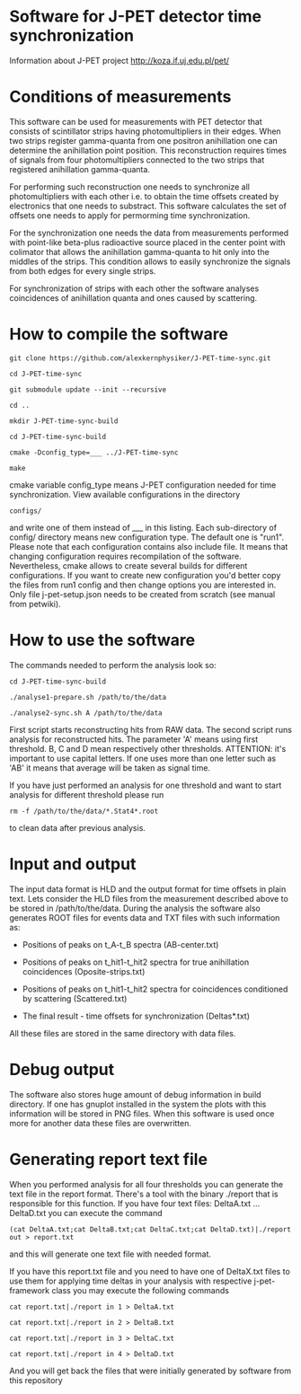 Software for J-PET detector time synchronization
================================================
Information about J-PET project
http://koza.if.uj.edu.pl/pet/


Conditions of measurements
==========================

This software can be used for measurements with PET detector that consists of scintillator strips having photomultipliers in their edges.
When two strips register gamma-quanta from one positron anihillation one can determine  the anihillation point position.
This reconstruction requires times of signals from four photomultipliers connected to the two strips that registered anihillation gamma-quanta.

For performing such reconstruction one needs to synchronize all photomultipliers with each other i.e. to obtain the time offsets created by electronics that one needs to substract.
This software calculates the set of offsets one needs to apply for permorming time synchronization.

For the synchronization one needs the data from measurements performed with point-like beta-plus radioactive source placed in the center point with colimator that allows the anihillation gamma-quanta to hit only into the middles of the strips.
This condition allows to easily synchronize the signals from both edges for every single strips.

For synchronization of strips with each other the software analyses coincidences of anihillation quanta and ones caused by scattering.

How to compile the software
===========================

	git clone https://github.com/alexkernphysiker/J-PET-time-sync.git
	
	cd J-PET-time-sync
	
	git submodule update --init --recursive
	
	cd ..
	
	mkdir J-PET-time-sync-build
	
	cd J-PET-time-sync-build
	
	cmake -Dconfig_type=___ ../J-PET-time-sync
	
	make

cmake variable config_type means J-PET configuration needed for time synchronization.
View available configurations in the directory

	configs/

and write one of them instead of ___ in this listing.
Each sub-directory of config/ directory means new configuration type.
The default one is "run1".
Please note that each configuration contains also include file.
It means that changing configuration requires recompilation of the software.
Nevertheless, cmake allows to create several builds for different configurations.
If you want to create new configuration you'd better copy the files from run1 config and then change options you 
are interested in.
Only file j-pet-setup.json needs to be created from scratch (see manual from petwiki).


How to use the software
=======================

The commands needed to perform the analysis look so:

	cd J-PET-time-sync-build

	./analyse1-prepare.sh /path/to/the/data

	./analyse2-sync.sh A /path/to/the/data

First script starts reconstructing hits from RAW data.
The second script runs analysis for reconstructed hits.
The parameter 'A' means using first threshold. B, C and D mean respectively other thresholds.
ATTENTION: it's important to use capital letters.
If one uses more than one letter such as 'AB' it means that average will be taken as signal time.

If you have just performed an analysis for one threshold and want to start analysis for different threshold please run

	rm -f /path/to/the/data/*.Stat4*.root


to clean data after previous analysis.

Input and output
================

The input data format is HLD and the output format for time offsets in plain text.
Lets consider the HLD files from the measurement described above to be stored in /path/to/the/data.
During the analysis the software also generates ROOT files for events data and TXT files with such information as:

- Positions of peaks on t_A-t_B spectra (AB-center.txt)

- Positions of peaks on t_hit1-t_hit2 spectra for true anihillation coincidences (Oposite-strips.txt)

- Positions of peaks on t_hit1-t_hit2 spectra for coincidences conditioned by scattering (Scattered.txt)

- The final result - time offsets for synchronization (Deltas*.txt)

All these files are stored in the same directory with data files.


Debug output
============

The software also stores huge amount of debug information in build directory.
If one has gnuplot installed in the system the plots with this information will be stored in PNG files.
When this software is used once more for another data these files are overwritten.

Generating report text file
===========================

When you performed analysis for all four thresholds you can generate the text file in the report format.
There's a tool with the binary ./report that is responsible for this function.
If you have four text files: DeltaA.txt ... DeltaD.txt you can execute the command

	(cat DeltaA.txt;cat DeltaB.txt;cat DeltaC.txt;cat DeltaD.txt)|./report out > report.txt

and this will generate one text file with needed format.

If you have this report.txt file and you need to have one of DeltaX.txt files to use them for applying time deltas in your analysis with respective j-pet-framework class you may execute the following commands

	cat report.txt|./report in 1 > DeltaA.txt

	cat report.txt|./report in 2 > DeltaB.txt

	cat report.txt|./report in 3 > DeltaC.txt

	cat report.txt|./report in 4 > DeltaD.txt

And you will get back the files that were initially generated by software from this repository
